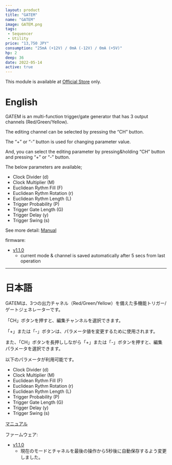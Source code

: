 ```yaml
---
layout: product
title: "GATEM"
name: "GATEM"
image: GATEM.png
tags:
 - Sequencer
 - Utility
price: "13,750 JPY"
consumption: "25mA (+12V) / 0mA (-12V) / 0mA (+5V)"
hp: 2
deep: 36
date: 2022-05-14
active: true
---
```


This module is available at [Official Store](https://centrevillage.stores.jp/) only.

# English

GATEM is an multi-function trigger/gate generator that has 3 output channels (Red/Green/Yellow).

The editing channel can be selected by pressing the “CH” button.

The “+” or “-” button is used for changing parameter value.

And, you can select the editing parameter by pressing&holding “CH” button and pressing “+” or “-” button.

The below parameters are available;

- Clock Divider (d) 
- Clock Multiplier (M)
- Euclidean Rythm Fill (F)
- Euclidean Rythm Rotation (r)
- Euclidean Rythm Length (L)
- Trigger Probability (P)
- Trigger Gate Length (G)
- Trigger Delay (y)
- Trigger Swing (s)

See more detail: [Manual](https://docs.google.com/document/d/1eHbVPJl_aNPmwPrpr2QJ-5Ey_HtMTsuluu7wY4z9ozM/edit?usp=sharing)

firmware:

- [v1.1.0](https://drive.google.com/file/d/1pftLn645KdbYuFR6LNddMPdbAS8HccPm/view?usp=sharing)
  - current mode & channel is saved automatically after 5 secs from last operation
---

# 日本語


GATEMは、3つの出力チャネル（Red/Green/Yellow）を備えた多機能トリガー/ゲートジェネレーターです。

「CH」ボタンを押すと、編集チャンネルを選択できます。

「+」または「-」ボタンは、パラメータ値を変更するために使用されます。

また、「CH」ボタンを長押ししながら「+」または「-」ボタンを押すと、編集パラメータを選択できます。

以下のパラメータが利用可能です。


- Clock Divider (d) 
- Clock Multiplier (M)
- Euclidean Rythm Fill (F)
- Euclidean Rythm Rotation (r)
- Euclidean Rythm Length (L)
- Trigger Probability (P)
- Trigger Gate Length (G)
- Trigger Delay (y)
- Trigger Swing (s)

[マニュアル](https://docs.google.com/document/d/158dECiB095EqaybuByfV5HiwehIzPnPDCiLzCHFcgIs/edit?usp=sharing)

ファームウェア:

- [v1.1.0](https://drive.google.com/file/d/1pftLn645KdbYuFR6LNddMPdbAS8HccPm/view?usp=sharing)
  - 現在のモードとチャネルを最後の操作から5秒後に自動保存するよう変更しました。
